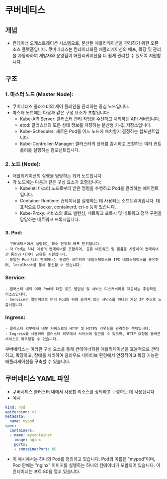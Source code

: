 # 쿠버네티스
## 개념
- 컨테이너 오케스트레이션 시스템으로, 분산된 애플리케이션을 관리하기 위한 오픈소스 플랫폼입니다. 쿠버네티스는 컨테이너화된 애플리케이션의 배포, 확장 및 관리를 자동화하여 개발자와 운영팀이 애플리케이션을 더 쉽게 관리할 수 있도록 지원합니다.

## 구조
### 1. 마스터 노드 (Master Node):
- 쿠버네티스 클러스터의 제어 플레인을 관리하는 중심 노드입니다.
- 마스터 노드에는 다음과 같은 구성 요소가 포함됩니다:
    - Kube-API Server: 클러스터 관리 작업을 수신하고 처리하는 API 서버입니다.
    - etcd: 클러스터의 모든 상태 정보를 저장하는 분산형 키-값 저장소입니다.
    - Kube-Scheduler: 새로운 Pod를 어느 노드에 배치할지 결정하는 컴포넌트입니다.
    - Kube-Controller-Manager: 클러스터의 상태를 감시하고 조정하는 여러 컨트롤러를 실행하는 컴포넌트입니다.

### 2. 노드 (Node):
- 애플리케이션의 실행을 담당하는 워커 노드입니다.
- 각 노드에는 다음과 같은 구성 요소가 포함됩니다:
    - Kubelet: 마스터 노드로부터 받은 명령을 수행하고 Pod를 관리하는 에이전트입니다.
    - Container Runtime: 컨테이너를 실행하는 데 사용되는 소프트웨어입니다. 대표적으로 Docker, containerd, cri-o 등이 있습니다.
    - Kube-Proxy: 서비스의 로드 밸런싱, 네트워크 프록시 및 네트워크 정책 구현을 담당하는 네트워크 프록시입니다.

### 3. Pod:
    - 쿠버네티스에서 실행되는 최소 단위의 배포 단위입니다.
    - 각 Pod는 하나 이상의 컨테이너를 포함하며, 공유 네트워크 및 볼륨을 사용하여 컨테이너 간 통신과 데이터 공유를 지원합니다.
    - 동일한 Pod 내의 컨테이너는 동일한 네트워크 네임스페이스와 IPC 네임스페이스를 공유하며, localhost를 통해 통신할 수 있습니다.

### Service:
    - 클러스터 내의 여러 Pod에 대한 로드 밸런싱 및 서비스 디스커버리를 제공하는 추상화된 리소스입니다.
    - Service는 일반적으로 여러 Pod의 뒤에 숨겨져 있는 서비스를 하나의 가상 IP 주소로 노출시킵니다.

### Ingress:
    - 클러스터 외부에서 내부 서비스로의 HTTP 및 HTTPS 라우팅을 관리하는 객체입니다.
    - Ingress를 사용하여 클러스터 외부에서 서비스에 접근할 수 있으며, HTTP 요청을 올바른 서비스로 라우팅할 수 있습니다.

쿠버네티스는 이러한 구성 요소를 통해 컨테이너화된 애플리케이션을 효율적으로 관리하고, 확장하고, 장애를 처리하여 클라우드 네이티브 환경에서 안정적이고 확장 가능한 애플리케이션을 구축할 수 있습니다.

## 쿠버네티스 YAML 파일
- 쿠버네티스 클러스터 내에서 사용할 리소스를 정의하고 구성하는 데 사용됩니다.
- 예시
```yaml
kind: Pod
apiVersion: v1
metadata:
  name: mypod
spec:
  containers:
  - name: mycontainer
    image: nginx
    ports:
    - containerPort: 80
```
- 이 예시에서는 하나의 Pod를 정의하고 있습니다. Pod의 이름은 "mypod"이며, Pod 안에는 "nginx" 이미지를 실행하는 하나의 컨테이너가 포함되어 있습니다. 이 컨테이너는 포트 80을 열고 있습니다.